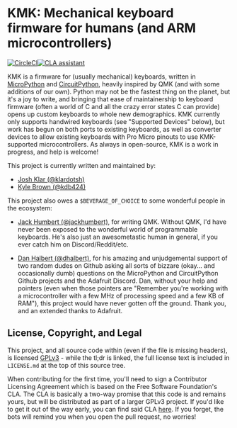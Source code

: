 # KMK: Mechanical keyboard firmware for humans (and ARM microcontrollers)

[![CircleCI](https://circleci.com/gh/KMKfw/kmk_firmware/tree/master.svg?style=svg)](https://circleci.com/gh/KMKfw/kmk_firmware/tree/master)[![CLA assistant](https://cla-assistant.io/readme/badge/KMKfw/kmk_firmware)](https://cla-assistant.io/KMKfw/kmk_firmware)

KMK is a firmware for (usually mechanical) keyboards, written in
[MicroPython](https://micropython.org/) and
[CircuitPython](https://github.com/adafruit/circuitpython), heavily inspired by
QMK (and with some additions of our own). Python may not be the fastest thing on
the planet, but it's a joy to write, and bringing that ease of maintainership to
keyboard firmware (often a world of C and all the crazy error states C can
provide) opens up custom keyboards to whole new demographics. KMK currently only
supports handwired keyboards (see "Supported Devices" below), but work has begun
on both ports to existing keyboards, as well as converter devices to allow
existing keyboards with Pro Micro pinouts to use KMK-supported microcontrollers.
As always in open-source, KMK is a work in progress, and help is welcome!

This project is currently written and maintained by:

- [Josh Klar (@klardotsh)](https://github.com/klardotsh)
- [Kyle Brown (@kdb424)](https://github.com/kdb424)

This project also owes a `$BEVERAGE_OF_CHOICE` to some wonderful people in the
ecosystem:

- [Jack Humbert (@jackhumbert)](https://jackhumbert.com/), for writing QMK.
  Without QMK, I'd have never been exposed to the wonderful world of
  programmable keyboards. He's also just an awesometastic human in general, if
  you ever catch him on Discord/Reddit/etc.

- [Dan Halbert (@dhalbert)](https://danhalbert.org/), for his amazing and
  unjudgemental support of two random dudes on Github asking all sorts of
  bizzare (okay...  and occasionally dumb) questions on the MicroPython and
  CircuitPython Github projects and the Adafruit Discord. Dan, without your help
  and pointers (even when those pointers are "Remember you're working with a
  microcontroller with a few MHz of processing speed and a few KB of RAM"), this
  project would have never gotten off the ground. Thank you, and an extended
  thanks to Adafruit.


## License, Copyright, and Legal

This project, and all source code within (even if the file is missing headers),
is licensed
[GPLv3](https://tldrlegal.com/license/gnu-general-public-license-v3-(gpl-3)) -
while the tl;dr is linked, the full license text is included in `LICENSE.md` at
the top of this source tree.

When contributing for the first time, you'll need to sign a Contributor
Licensing Agreement which is based on the Free Software Foundation's CLA. The
CLA is basically a two-way promise that this code is and remains yours, but will
be distributed as part of a larger GPLv3 project. If you'd like to get it out of
the way early, you can find said CLA [here](
https://cla-assistant.io/kmkfw/kmk_firmware). If you forget, the bots will
remind you when you open the pull request, no worries!
